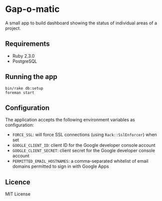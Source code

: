 # Gap-o-matic

A small app to build dashboard showing the status of individual areas of a
project.

## Requirements

- Ruby 2.3.0
- PostgreSQL

## Running the app

```
bin/rake db:setup
foreman start
```

## Configuration

The application accepts the following environment variables as configuration:

- `FORCE_SSL`: will force SSL connections (using `Rack::SslEnforcer`) when set
- `GOOGLE_CLIENT_ID`: client ID for the Google developer console account
- `GOOGLE_CLIENT_SECRET`: client secret for the Google developer console account
- `PERMITTED_EMAIL_HOSTNAMES`: a comma-separated whitelist of email domains permitted to sign in with Google Apps

## Licence

MIT License
